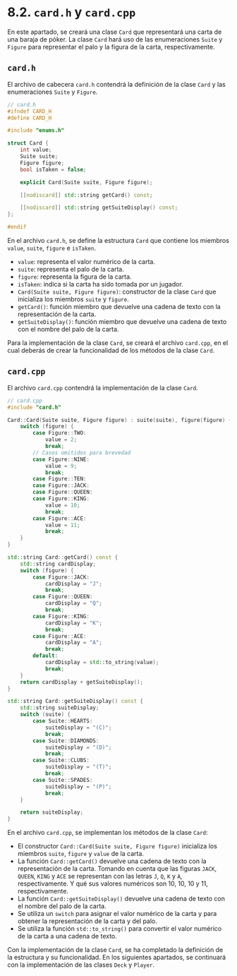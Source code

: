 # 8.2. `card.h` y `card.cpp`

En este apartado, se creará una clase `Card` que representará una carta de una baraja de póker. La clase `Card`
hará uso de las enumeraciones `Suite` y `Figure` para representar el palo y la figura de la carta, respectivamente.

## `card.h`

El archivo de cabecera `card.h` contendrá la definición de la clase `Card` y las enumeraciones `Suite` y `Figure`.

```c++
// card.h
#ifndef CARD_H
#define CARD_H

#include "enums.h"

struct Card {
    int value;
    Suite suite;
    Figure figure;
    bool isTaken = false;

    explicit Card(Suite suite, Figure figure);

    [[nodiscard]] std::string getCard() const;

    [[nodiscard]] std::string getSuiteDisplay() const;
};

#endif
```

En el archivo `card.h`, se define la estructura `Card` que contiene los miembros `value`, `suite`, `figure` e
`isTaken`.

- `value`: representa el valor numérico de la carta.
- `suite`: representa el palo de la carta.
- `figure`: representa la figura de la carta.
- `isTaken`: indica si la carta ha sido tomada por un jugador.
- `Card(Suite suite, Figure figure)`: constructor de la clase `Card` que inicializa los miembros `suite` y `figure`.
- `getCard()`: función miembro que devuelve una cadena de texto con la representación de la carta.
- `getSuiteDisplay()`: función miembro que devuelve una cadena de texto con el nombre del palo de la carta.

Para la implementación de la clase `Card`, se creará el archivo `card.cpp`, en el cual deberás de crear la
funcionalidad de los métodos de la clase `Card`.

## `card.cpp`

El archivo `card.cpp` contendrá la implementación de la clase `Card`.

```c++
// card.cpp
#include "card.h"

Card::Card(Suite suite, Figure figure) : suite(suite), figure(figure) {
    switch (figure) {
        case Figure::TWO:
            value = 2;
            break;
        // Casos omitidos para brevedad
        case Figure::NINE:
            value = 9;
            break;
        case Figure::TEN:
        case Figure::JACK:
        case Figure::QUEEN:
        case Figure::KING:
            value = 10;
            break;
        case Figure::ACE:
            value = 11;
            break;
    }
}

std::string Card::getCard() const {
    std::string cardDisplay;
    switch (figure) {
        case Figure::JACK:
            cardDisplay = "J";
            break;
        case Figure::QUEEN:
            cardDisplay = "Q";
            break;
        case Figure::KING:
            cardDisplay = "K";
            break;
        case Figure::ACE:
            cardDisplay = "A";
            break;
        default:
            cardDisplay = std::to_string(value);
            break;
    }
    return cardDisplay + getSuiteDisplay();
}

std::string Card::getSuiteDisplay() const {
    std::string suiteDisplay;
    switch (suite) {
        case Suite::HEARTS:
            suiteDisplay = "(C)";
            break;
        case Suite::DIAMONDS:
            suiteDisplay = "(D)";
            break;
        case Suite::CLUBS:
            suiteDisplay = "(T)";
            break;
        case Suite::SPADES:
            suiteDisplay = "(P)";
            break;
    }

    return suiteDisplay;
}
```

En el archivo `card.cpp`, se implementan los métodos de la clase `Card`:

- El constructor `Card::Card(Suite suite, Figure figure)` inicializa los miembros `suite`, `figure` y `value` de la
  carta.
- La función `Card::getCard()` devuelve una cadena de texto con la representación de la carta. Tomando en cuenta que
  las figuras `JACK`, `QUEEN`, `KING` y `ACE` se representan con las letras `J`, `Q`, `K` y `A`, respectivamente. Y
  qué sus valores numéricos son 10, 10, 10 y 11, respectivamente.
- La función `Card::getSuiteDisplay()` devuelve una cadena de texto con el nombre del palo de la carta.
- Se utiliza un `switch` para asignar el valor numérico de la carta y para obtener la representación de la carta y del
  palo.
- Se utiliza la función `std::to_string()` para convertir el valor numérico de la carta a una cadena de texto.

Con la implementación de la clase `Card`, se ha completado la definición de la estructura y su funcionalidad. En los
siguientes apartados, se continuará con la implementación de las clases `Deck` y `Player`.